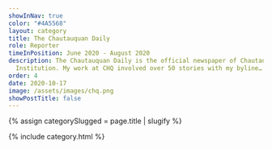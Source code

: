 ```yaml
---
showInNav: true
color: "#4A5568"
layout: category
title: The Chautauquan Daily
role: Reporter
timeInPosition: June 2020 - August 2020
description: The Chautauquan Daily is the official newspaper of Chautauqua
  Institution. My work at CHQ involved over 50 stories with my byline…
order: 4
date: 2020-10-17
image: /assets/images/chq.png
showPostTitle: false
---
```


{% assign categorySlugged = page.title | slugify %}

{% include category.html %}